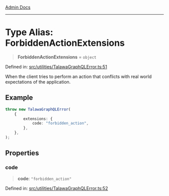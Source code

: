 [Admin Docs](/)

***

# Type Alias: ForbiddenActionExtensions

> **ForbiddenActionExtensions** = `object`

Defined in: [src/utilities/TalawaGraphQLError.ts:51](https://github.com/gautam-divyanshu/talawa-api/blob/1d38acecd3e456f869683fb8dca035a5e42010d5/src/utilities/TalawaGraphQLError.ts#L51)

When the client tries to perform an action that conflicts with real world expectations of the application.

## Example

```ts
throw new TalawaGraphQLError(
	{
		extensions: {
			code: "forbidden_action",
		},
	},
);
```

## Properties

### code

> **code**: `"forbidden_action"`

Defined in: [src/utilities/TalawaGraphQLError.ts:52](https://github.com/gautam-divyanshu/talawa-api/blob/1d38acecd3e456f869683fb8dca035a5e42010d5/src/utilities/TalawaGraphQLError.ts#L52)
